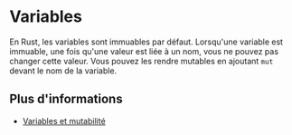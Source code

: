 # Variables

En Rust, les variables sont immuables par défaut.
Lorsqu'une variable est immuable, une fois qu'une valeur est liée à un nom, vous ne pouvez pas changer cette valeur.
Vous pouvez les rendre mutables en ajoutant `mut` devant le nom de la variable.

## Plus d'informations

- [Variables et mutabilité](https://doc.rust-lang.org/book/ch03-01-variables-and-mutability.html)
